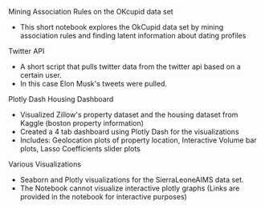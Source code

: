 Mining Association Rules on the OKcupid data set
- This short notebook explores the OkCupid data set by mining association rules and finding latent information about dating profiles

Twitter API
- A short script that pulls twitter data from the twitter api based on a certain user.
- In this case Elon Musk's tweets were pulled. 

Plotly Dash Housing Dashboard
- Visualized Zillow's property dataset and the housing dataset from Kaggle (boston property information)
- Created a 4 tab dashboard using Plotly Dash for the visualizations
- Includes: Geolocation plots of property location, Interactive Volume bar plots, Lasso Coefficients slider plots

Various Visualizations
- Seaborn and Plotly visualizations for the SierraLeoneAIMS data set. 
- The Notebook cannot visualize interactive plotly graphs (Links are provided in the notebook for interactive purposes)


